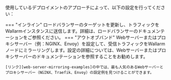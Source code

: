 使用しているデプロイメントのアプローチによって、以下の設定を行ってください：

=== "インライン"
    ロードバランサーのターゲットを更新し、トラフィックをWallarmインスタンスに送信します。詳細は、ロードバランサーのドキュメンテーションをご参照ください。
=== "アウトオブバンド"
    Webサーバーまたはプロキシサーバー（例：NGINX、Envoy）を設定して、受信トラフィックをWallarmノードにミラーリングします。設定の詳細については、Webサーバーまたはプロキシサーバーのドキュメンテーションを参照することをお勧めします。

    [リンク][web-server-mirroring-examples]の中では、最も人気のあるWebサーバーとプロキシサーバー（NGINX、Traefik、Envoy）の設定例を見つけることができます。